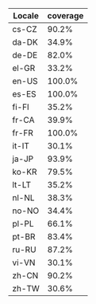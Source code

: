 ﻿| Locale | coverage |
| ------ | -------- |
| cs-CZ | 90.2% |
| da-DK | 34.9% |
| de-DE | 82.0% |
| el-GR | 33.2% |
| en-US | 100.0% |
| es-ES | 100.0% |
| fi-FI | 35.2% |
| fr-CA | 39.9% |
| fr-FR | 100.0% |
| it-IT | 30.1% |
| ja-JP | 93.9% |
| ko-KR | 79.5% |
| lt-LT | 35.2% |
| nl-NL | 38.3% |
| no-NO | 34.4% |
| pl-PL | 66.1% |
| pt-BR | 83.4% |
| ru-RU | 87.2% |
| vi-VN | 30.1% |
| zh-CN | 90.2% |
| zh-TW | 30.6% |
